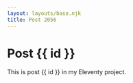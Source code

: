 ```yaml
---
layout: layouts/base.njk
title: Post 2056
---
```


# Post {{ id }}

This is post {{ id }} in my Eleventy project.
